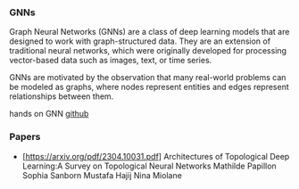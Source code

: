 ### GNNs
Graph Neural Networks (GNNs) are a class of deep learning models that are designed to work with graph-structured data. They are an extension of traditional neural networks, which were originally developed for processing vector-based data such as images, text, or time series.

GNNs are motivated by the observation that many real-world problems can be modeled as graphs, where nodes represent entities and edges represent relationships between them. 


hands on GNN
[github](https://github.com/dglai/WWW20-Hands-on-Tutorial)

### Papers
- [https://arxiv.org/pdf/2304.10031.pdf] Architectures of Topological Deep Learning:A Survey on Topological Neural Networks
Mathilde Papillon Sophia Sanborn Mustafa Hajij Nina Miolane
